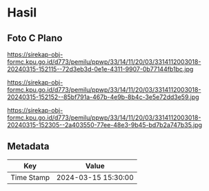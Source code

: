 # Hasil

## Foto C Plano

https://sirekap-obj-formc.kpu.go.id/d773/pemilu/ppwp/33/14/11/20/03/3314112003018-20240315-152115--72d3eb3d-0e1e-4311-9907-0b77144fb1bc.jpg

https://sirekap-obj-formc.kpu.go.id/d773/pemilu/ppwp/33/14/11/20/03/3314112003018-20240315-152152--85bf791a-467b-4e9b-8b4c-3e5e72dd3e59.jpg

https://sirekap-obj-formc.kpu.go.id/d773/pemilu/ppwp/33/14/11/20/03/3314112003018-20240315-152305--2a403550-77ee-48e3-9b45-bd7b2a747b35.jpg


## Metadata

| Key        | Value               |
| ---------- | ------------------- |
| Time Stamp | 2024-03-15 15:30:00 |



